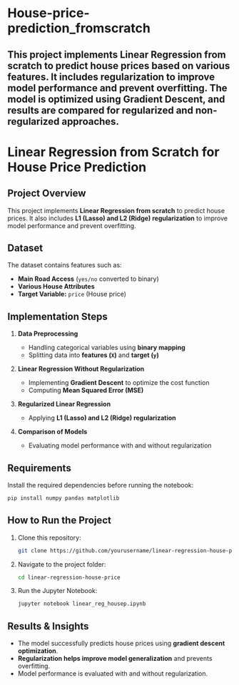 # House-price-prediction_fromscratch
This project implements Linear Regression from scratch to predict house prices based on various features. It includes regularization to improve model performance and prevent overfitting. The model is optimized using Gradient Descent, and results are compared for regularized and non-regularized approaches.
---
# Linear Regression from Scratch for House Price Prediction 
## Project Overview  
This project implements **Linear Regression from scratch** to predict house prices. It also includes **L1 (Lasso) and L2 (Ridge) regularization** to improve model performance and prevent overfitting.  
## Dataset  
The dataset contains features such as:  
- **Main Road Access** (`yes/no` converted to binary)  
- **Various House Attributes**  
- **Target Variable:** `price` (House price)  
## Implementation Steps  
1. **Data Preprocessing**  
   - Handling categorical variables using **binary mapping**  
   - Splitting data into **features (`X`)** and **target (`y`)**  
2. **Linear Regression Without Regularization**  
   - Implementing **Gradient Descent** to optimize the cost function  
   - Computing **Mean Squared Error (MSE)**  

3. **Regularized Linear Regression**  
   - Applying **L1 (Lasso) and L2 (Ridge) regularization**  

4. **Comparison of Models**  
   - Evaluating model performance with and without regularization  

## Requirements  
Install the required dependencies before running the notebook:  

```bash
pip install numpy pandas matplotlib
```
## How to Run the Project  
1. Clone this repository:  
   ```bash
   git clone https://github.com/yourusername/linear-regression-house-price.git
   ```
2. Navigate to the project folder:  
   ```bash
   cd linear-regression-house-price
   ```
3. Run the Jupyter Notebook:  
   ```bash
   jupyter notebook linear_reg_housep.ipynb
   ```

## Results & Insights  
- The model successfully predicts house prices using **gradient descent optimization**.  
- **Regularization helps improve model generalization** and prevents overfitting.  
- Model performance is evaluated with and without regularization.  

